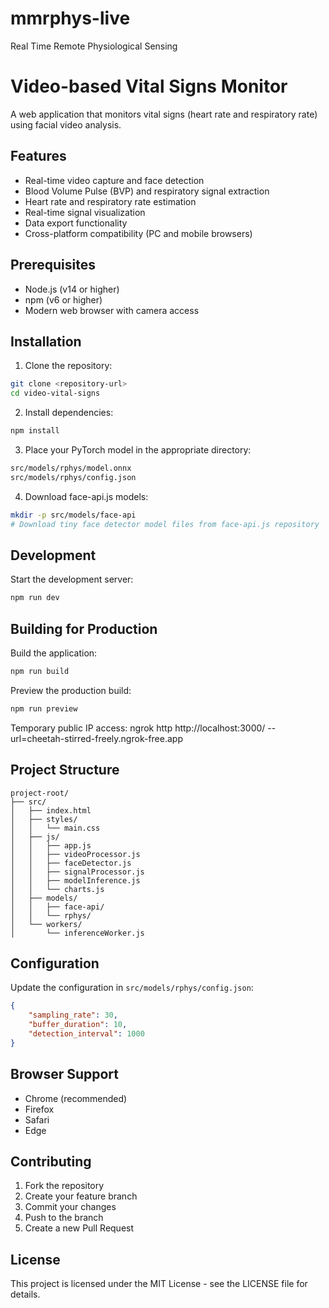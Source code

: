 # mmrphys-live
Real Time Remote Physiological Sensing

# Video-based Vital Signs Monitor

A web application that monitors vital signs (heart rate and respiratory rate) using facial video analysis.

## Features

- Real-time video capture and face detection
- Blood Volume Pulse (BVP) and respiratory signal extraction
- Heart rate and respiratory rate estimation
- Real-time signal visualization
- Data export functionality
- Cross-platform compatibility (PC and mobile browsers)

## Prerequisites

- Node.js (v14 or higher)
- npm (v6 or higher)
- Modern web browser with camera access

## Installation

1. Clone the repository:

```bash
git clone <repository-url>
cd video-vital-signs
```

2. Install dependencies:

```bash
npm install
```

3. Place your PyTorch model in the appropriate directory:

```bash
src/models/rphys/model.onnx
src/models/rphys/config.json
```

4. Download face-api.js models:

```bash
mkdir -p src/models/face-api
# Download tiny face detector model files from face-api.js repository
```

## Development

Start the development server:

```bash
npm run dev
```

## Building for Production

Build the application:

```bash
npm run build
```

Preview the production build:

```bash
npm run preview
```

Temporary public IP access:
ngrok http http://localhost:3000/ --url=cheetah-stirred-freely.ngrok-free.app

## Project Structure

```
project-root/
├── src/
│   ├── index.html
│   ├── styles/
│   │   └── main.css
│   ├── js/
│   │   ├── app.js
│   │   ├── videoProcessor.js
│   │   ├── faceDetector.js
│   │   ├── signalProcessor.js
│   │   ├── modelInference.js
│   │   └── charts.js
│   ├── models/
│   │   ├── face-api/
│   │   └── rphys/
│   └── workers/
│       └── inferenceWorker.js
```

## Configuration

Update the configuration in `src/models/rphys/config.json`:

```json
{
    "sampling_rate": 30,
    "buffer_duration": 10,
    "detection_interval": 1000
}
```

## Browser Support

- Chrome (recommended)
- Firefox
- Safari
- Edge

## Contributing

1. Fork the repository
2. Create your feature branch
3. Commit your changes
4. Push to the branch
5. Create a new Pull Request

## License

This project is licensed under the MIT License - see the LICENSE file for details.
